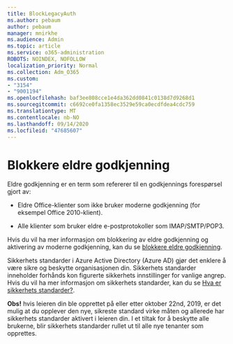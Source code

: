 ```yaml
---
title: BlockLegacyAuth
ms.author: pebaum
author: pebaum
manager: mnirkhe
ms.audience: Admin
ms.topic: article
ms.service: o365-administration
ROBOTS: NOINDEX, NOFOLLOW
localization_priority: Normal
ms.collection: Adm_O365
ms.custom:
- "3154"
- "9001194"
ms.openlocfilehash: baf3ee808cce1e4da362dd0841c0138d7d9268d1
ms.sourcegitcommit: c6692ce0fa1358ec3529e59ca0ecdfdea4cdc759
ms.translationtype: MT
ms.contentlocale: nb-NO
ms.lasthandoff: 09/14/2020
ms.locfileid: "47685607"
---
```

# <a name="blocking-legacy-authentication"></a>Blokkere eldre godkjenning

Eldre godkjenning er en term som refererer til en godkjennings forespørsel gjort av:

- Eldre Office-klienter som ikke bruker moderne godkjenning (for eksempel Office 2010-klient).

- Alle klienter som bruker eldre e-postprotokoller som IMAP/SMTP/POP3.

Hvis du vil ha mer informasjon om blokkering av eldre godkjenning og aktivering av moderne godkjenning, kan du se [blokkere eldre godkjenning](https://docs.microsoft.com/azure/active-directory/conditional-access/concept-conditional-access-block-legacy-authentication).

Sikkerhets standarder i Azure Active Directory (Azure AD) gjør det enklere å være sikre og beskytte organisasjonen din. Sikkerhets standarder inneholder forhånds kon figurerte sikkerhets innstillinger for vanlige angrep.
Hvis du vil ha mer informasjon om sikkerhets standarder, kan du se [Hva er sikkerhets standarder?](https://docs.microsoft.com/azure/active-directory/fundamentals/concept-fundamentals-security-defaults). 

**Obs!** hvis leieren din ble opprettet på eller etter oktober 22nd, 2019, er det mulig at du opplever den nye, sikreste standard virke måten og allerede har sikkerhets standarder aktivert i leieren din.  I et tiltak for å beskytte alle brukerne, blir sikkerhets standarder rullet ut til alle nye tenanter som opprettes.
